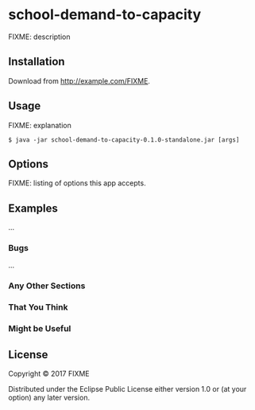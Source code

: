 # school-demand-to-capacity

FIXME: description

## Installation

Download from http://example.com/FIXME.

## Usage

FIXME: explanation

    $ java -jar school-demand-to-capacity-0.1.0-standalone.jar [args]

## Options

FIXME: listing of options this app accepts.

## Examples

...

### Bugs

...

### Any Other Sections
### That You Think
### Might be Useful

## License

Copyright © 2017 FIXME

Distributed under the Eclipse Public License either version 1.0 or (at
your option) any later version.
